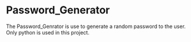 # Password_Generator

The Password_Genrator is use to generate a random password to the user.
Only python is used in this project.


